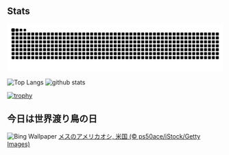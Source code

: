 ## Stats
<picture>
  <source media="(prefers-color-scheme: dark)" srcset="https://raw.githubusercontent.com/ba230t/ba230t/output/github-contribution-grid-snake-dark.svg">
  <source media="(prefers-color-scheme: light)" srcset="https://raw.githubusercontent.com/ba230t/ba230t/output/github-contribution-grid-snake.svg">
  <img alt="github contribution grid snake animation" src="https://raw.githubusercontent.com/ba230t/ba230t/output/github-contribution-grid-snake.svg">
</picture>

<p align="left">
  <img alt="Top Langs" height="150px" src="https://github-readme-stats.vercel.app/api/top-langs/?username=ba230t&layout=compact&theme=transparent" />
  <img alt="github stats" height="150px" src="https://github-readme-stats.vercel.app/api?username=ba230t&theme=transparent" />
</p>

[![trophy](https://github-profile-trophy.vercel.app/?username=ba230t&theme=transparent&column=7)](https://github.com/ryo-ma/github-profile-trophy)


<!-- Bing Wallpaper Start -->
## 今日は世界渡り鳥の日
![Bing Wallpaper](https://www.bing.com/th?id=OHR.WoodDuckHen_JA-JP7933266501_1920x1080.jpg&rf=LaDigue_1920x1080.jpg&pid=hp)
[メスのアメリカオシ, 米国 (© ps50ace/iStock/Getty Images)](https://www.bing.com/search?q=%E3%83%A1%E3%82%B9%E3%81%AE%E3%82%A2%E3%83%A1%E3%83%AA%E3%82%AB%E3%82%AA%E3%82%B7&form=hpcapt&filters=HpDate%3a%2220251010_1500%22)
<!-- Bing Wallpaper End -->
